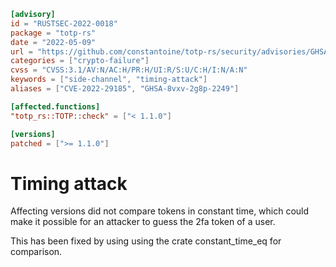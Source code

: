 ```toml
[advisory]
id = "RUSTSEC-2022-0018"
package = "totp-rs"
date = "2022-05-09"
url = "https://github.com/constantoine/totp-rs/security/advisories/GHSA-8vxv-2g8p-2249"
categories = ["crypto-failure"]
cvss = "CVSS:3.1/AV:N/AC:H/PR:H/UI:R/S:U/C:H/I:N/A:N"
keywords = ["side-channel", "timing-attack"]
aliases = ["CVE-2022-29185", "GHSA-8vxv-2g8p-2249"]

[affected.functions]
"totp_rs::TOTP::check" = ["< 1.1.0"]

[versions]
patched = [">= 1.1.0"]
```

# Timing attack

Affecting versions did not compare tokens in constant time, which could make it possible for an attacker to guess the 2fa token of a user.

This has been fixed by using using the crate constant_time_eq for comparison.
